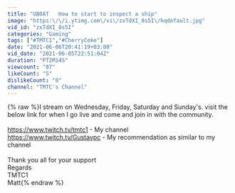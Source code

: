 ```yaml
---
title: "UBOAT   How to start to inspect a ship"
image: "https:\/\/i.ytimg.com\/vi\/zxTdXI_8s5I\/hqdefault.jpg"
vid_id: "zxTdXI_8s5I"
categories: "Gaming"
tags: ["#TMTC1","#CherryCoke"]
date: "2021-06-06T20:41:19+03:00"
vid_date: "2021-06-05T22:51:04Z"
duration: "PT2M14S"
viewcount: "87"
likeCount: "5"
dislikeCount: "0"
channel: "TMTC's Channel"
---
```

{% raw %}I stream on Wednesday, Friday, Saturday and Sunday's. visit the below link for when I go live and come and join in with the community.<br /><br /><a rel="nofollow" target="blank" href="https://www.twitch.tv/tmtc1">https://www.twitch.tv/tmtc1</a> - My channel<br /><a rel="nofollow" target="blank" href="https://www.twitch.tv/Gustavpc">https://www.twitch.tv/Gustavpc</a> - My recommendation as similar to my channel<br /><br />Thank you all for your support<br />Regards<br />TMTC1<br />Matt{% endraw %}
